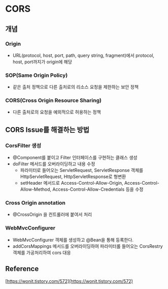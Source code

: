 # CORS

## 개념

### Origin

- URL(protocol, host, port, path, query string, fragment)에서 protocol, host, port까지가 origin에 해당

### SOP(Same Origin Policy)

- 같은 출처 정책으로 다른 출처로의 리소스 요청을 제한하는 보안 정책

### CORS(Cross Origin Resource Sharing)

- 다른 출처로의 요청을 예외적으로 허용하는 정책

## CORS Issue를 해결하는 방법

### CorsFilter 생성

- @Component를 붙이고 Filter 인터페이스를 구현하는 클래스 생성
- doFilter 메서드를 오버라이딩하고 내용 수정
    - 파라미터로 들어오는 ServletRequest, ServletResponse 객체를 HttpServletRequest, HttpServletResponse로 형변환
    - setHeader 메서드로 Access-Control-Allow-Origin, Access-Control-Allow-Method, Access-Control-Allow-Credentials 등을 수정

### Cross Origin annotation

- @CrossOrigin 을 컨트롤러에 붙여서 처리

### WebMvcConfigurer

- WebMvcConfigurer 객체를 생성하고 @Bean을 통해 등록한다.
- addCorsMappings 메서드를 오버라이딩하여 파라미터롤 들어오는 CorsRestry 객체를 가공처리하여 cors 대응

## Reference

[https://wonit.tistory.com/572](https://wonit.tistory.com/572)